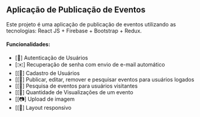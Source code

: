 <h2>Aplicação de Publicação de Eventos</h2>

Este projeto é uma aplicação de publicação de eventos utilizando as tecnologias: React JS + Firebase + Bootstrap + Redux. 

<h4>Funcionalidades:</h4>
<ul>
<li>[🔑] Autenticação de Usuários</li>
<li>[✉️] Recuperação de senha com envio de e-mail automático</li>
<li>[[👤] Cadastro de Usuários</li>
<li>[[📝] Publicar, editar, remover e pesquisar eventos para usuários logados</li>
<li>[[🔎] Pesquisa de eventos para usuários visitantes</li>
<li>[[👀] Quantidade de Visualizações de um evento</li>
<li>[[📷] Upload de imagem</li>
<li>[[📲] Layout responsivo</li>
</ul>

